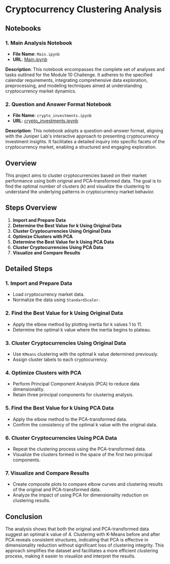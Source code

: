 # Cryptocurrency Clustering Analysis

## Notebooks

### 1. Main Analysis Notebook

- **File Name**: `Main.ipynb`
- **URL**: [Main.ipynb](https://github.com/jancichocki/Module_10_Challenge/blob/main/Main.ipynb)

**Description**: This notebook encompasses the complete set of analyses and tasks outlined for the Module 10 Challenge. It adheres to the specified calendar requirements, integrating comprehensive data exploration, preprocessing, and modeling techniques aimed at understanding cryptocurrency market dynamics.

### 2. Question and Answer Format Notebook

- **File Name**: `crypto_investments.ipynb`
- **URL**: [crypto_investments.ipynb](https://github.com/jancichocki/Module_10_Challenge/blob/main/crypto_investments.ipynb)

**Description**: This notebook adopts a question-and-answer format, aligning with the Juniper Lab's interactive approach to presenting cryptocurrency investment insights. It facilitates a detailed inquiry into specific facets of the cryptocurrency market, enabling a structured and engaging exploration.

## Overview
This project aims to cluster cryptocurrencies based on their market performance using both original and PCA-transformed data. The goal is to find the optimal number of clusters (k) and visualize the clustering to understand the underlying patterns in cryptocurrency market behavior.

## Steps Overview
1. **Import and Prepare Data**
2. **Determine the Best Value for k Using Original Data**
3. **Cluster Cryptocurrencies Using Original Data**
4. **Optimize Clusters with PCA**
5. **Determine the Best Value for k Using PCA Data**
6. **Cluster Cryptocurrencies Using PCA Data**
7. **Visualize and Compare Results**

## Detailed Steps

### 1. Import and Prepare Data
- Load cryptocurrency market data.
- Normalize the data using `StandardScaler`.

### 2. Find the Best Value for k Using Original Data
- Apply the elbow method by plotting inertia for k values 1 to 11.
- Determine the optimal k value where the inertia begins to plateau.

### 3. Cluster Cryptocurrencies Using Original Data
- Use `KMeans` clustering with the optimal k value determined previously.
- Assign cluster labels to each cryptocurrency.

### 4. Optimize Clusters with PCA
- Perform Principal Component Analysis (PCA) to reduce data dimensionality.
- Retain three principal components for clustering analysis.

### 5. Find the Best Value for k Using PCA Data
- Apply the elbow method to the PCA-transformed data.
- Confirm the consistency of the optimal k value with the original data.

### 6. Cluster Cryptocurrencies Using PCA Data
- Repeat the clustering process using the PCA-transformed data.
- Visualize the clusters formed in the space of the first two principal components.

### 7. Visualize and Compare Results
- Create composite plots to compare elbow curves and clustering results of the original and PCA-transformed data.
- Analyze the impact of using PCA for dimensionality reduction on clustering results.

## Conclusion
The analysis shows that both the original and PCA-transformed data suggest an optimal k value of 4. Clustering with K-Means before and after PCA reveals consistent structures, indicating that PCA is effective in dimensionality reduction without significant loss of clustering integrity. This approach simplifies the dataset and facilitates a more efficient clustering process, making it easier to visualize and interpret the results.
